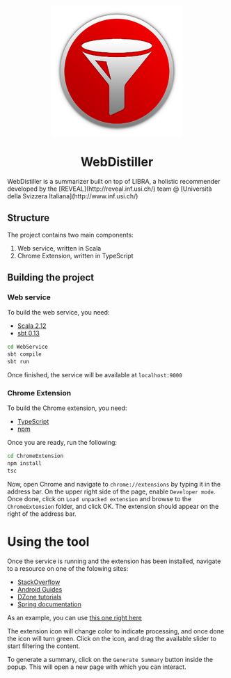 <div align="center">
	<img src="Other/ThesisLogo.png" width="300pt"/>
	<h1>WebDistiller</h1>
</div>
WebDistiller is a summarizer built on top of LIBRA, a holistic recommender developed by the [REVEAL](http://reveal.inf.usi.ch/) team @ [Università della Svizzera Italiana](http://www.inf.usi.ch/)

## Structure
The project contains two main components: 

 1. Web service, written in Scala
 2. Chrome Extension, written in TypeScript

## Building the project
### Web service
To build the web service, you need:

 * [Scala 2.12](http://www.scala-lang.org/download/)
 * [sbt 0.13](http://www.scala-sbt.org/download.html)

```bash
cd WebService
sbt compile
sbt run
```
Once finished, the service will be available at `localhost:9000`

### Chrome Extension
To build the Chrome extension, you need:

 * [TypeScript](https://www.typescriptlang.org/#download-links)
 * [npm](https://www.npmjs.com/get-npm)

Once you are ready, run the following:

```bash
cd ChromeExtension
npm install
tsc
```
Now, open Chrome and navigate to `chrome://extensions` by typing it in the address bar. On the upper right side of the page, enable `Developer mode`. Once done, click on `Load unpacked extension` and browse to the `ChromeExtension` folder, and click OK. The extension should appear on the right of the address bar. 

# Using the tool

Once the service is running and the extension has been installed, navigate to a resource on one of the folowing sites:

 * [StackOverflow](http://stackoverflow.com)
 * [Android Guides](https://developer.android.com/guide/index.html)
 * [DZone tutorials](http://dzone.com)
 * [Spring documentation](http://docs.spring.io/spring/docs/current/spring-framework-reference/html/)

As an example, you can use [this one right here](http://stackoverflow.com/questions/2592453/problem-with-extending-jpanel)

The extension icon will change color to indicate processing, and once done the icon will turn green. Click on the icon, and drag the available slider to start filtering the content. 

To generate a summary, click on the `Generate Summary` button inside the popup. This will open a new page with which you can interact. 
